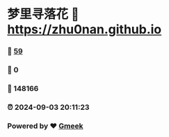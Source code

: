 # 梦里寻落花 :link: https://zhu0nan.github.io 
### :page_facing_up: [59](https://zhu0nan.github.io/tag.html) 
### :speech_balloon: 0 
### :hibiscus: 148166 
### :alarm_clock: 2024-09-03 20:11:23 
### Powered by :heart: [Gmeek](https://github.com/Meekdai/Gmeek)
